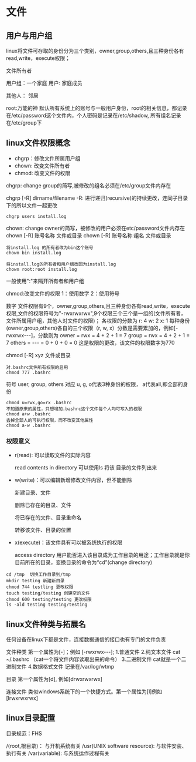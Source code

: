 # 文件

## 用户与用户组

linux将文件可存取的身份分为三个类别，owner,group,others,且三种身份各有read,write，execute权限；

文件所有者

用户组：一个家庭 用户: 家庭成员

其他人： 邻居

root:万能的神 默认所有系统上的账号与一般用户身份，root的相关信息，都记录在/etc/password这个文件内，个人密码是记录在/etc/shadow, 所有组名记录在/etc/group下

## linux文件权限概念

* chgrp：修改文件所属用户组
* chown: 改变文件所有者
* chmod: 改变文件的权限

chgrp: change group的简写,被修改的组名必须在/etc/group文件内存在

chgrp \[-R\] dirname/filename -R: 进行递归\(recursive\)的持续更改，连同子目录下的所以文件一起更改

```text
chgrp users install.log
```

chown: change owner的简写，被修改的用户必须在etc/password文件内存在 chown \[-R\] 账号名称 文件或目录 chown \[-R\] 账号名称:组名 文件或目录

```text
将install.log 的所有者改为bin这个账号
chown bin install.log

将install.log的所有者和用户组改回为install.log
chown root:root install.log
```

一般使用":"来隔开所有者和用户组

chmod:改变文件的权限 1：使用数字 2：使用符号

数字 文件权限有9个，owner,group,others,且三种身份各有read,write，execute权限,文件的权限符号为"-rwxrwxrwx",9个权限三个三个是一组的\(文件所有者，文件所属用户组，其他人对文件的权限\)； 各权限的分数为 r: 4 w: 2 x: 1 每种身份\(owner,group,others\)各自的三个权限（r, w, x）分数是需要累加的，例如\[-rwxrwx---\]，分数则为 owner = rwx = 4 + 2 + 1 = 7 group = rwx = 4 + 2 + 1 = 7 others = --- = 0 + 0 + 0 = 0 这是权限的更改，该文件的权限数字为770

chmod \[-R\] xyz 文件或目录

```text
对.bashrc文件所有权限的启用
chmod 777 .bashrc
```

符号 user, group, others 对应 u, g, o代表3种身份的权限， a代表all,即全部的身份

```text
chmod u=rwx,go=rx .bashrc
不知道原来的属性，只想增加.bashrc这个文件每个人均可写入的权限
chmod a+w .bashrc
去掉全部人的可执行权限，而不改变其他属性
chmod a-w .bashrc
```

### 权限意义

* r\(read\): 可以读取文件的实际内容

  read contents in directory 可以使用ls 将该 目录的文件列出来

* w\(write\)：可以编辑新增修改文件内容，但不能删除

  新建目录、文件

  删除已存在的目录、文件

  将已存在的文件、目录重命名

  转移该文件、目录的位置

* x\(execute\)：该文件具有可以被系统执行的权限

  access directory 用户能否进入该目录成为工作目录的用途；工作目录就是你目前所在的目录，变换目录的命令为“cd”\(change directory\)

```text
cd /tmp  切换工作目录到/tmp
mkdir testing 新建新目录
chmod 744 testling 更改权限
touch testing/testing 创建空的文件
chmod 600 testing/testing 更改权限
ls -ald testing testing/testing
```

## linux文件种类与拓展名

任何设备在linux下都是文件，连接数据通信的接口也有专门的文件负责

文件种类 第一个属性为\[-\]；例如 \[-rwxrwx---\]; 1.普通文件 2.纯文本文件 cat ~/.bashrc （cat一个将文件内容读取出来的命令） 3.二进制文件 cat就是一个二进制文件 4.数据格式文件 记录在/var/log/wtmp

目录 第一个属性为\[d\], 例如\[drwxrwxrwx\]

连接文件 类似windows系统下的一个快捷方式。第一个属性为\[l\]例如\[lrwxrwxrwx\]

## linux目录配置

目录规范：FHS

/\(root,根目录\)： 与开机系统有关 /usr\(UNIX software resource\): 与软件安装、执行有关 /var\(variable\): 与系统运作过程有关

